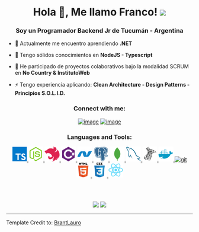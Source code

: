 <h1 align="center">Hola 👋, Me llamo Franco! <img height="40" src="https://cdn3.emoji.gg/emojis/9837-bunny.gif"></h1>
<h3 align="center">Soy un Programador Backend Jr de Tucumán - Argentina</h3>

- 🔭 Actualmente me encuentro aprendiendo **.NET**

- 🌱 Tengo sólidos conocimientos en **NodeJS - Typescript**

- 👯 He participado de proyectos colaborativos bajo la modalidad SCRUM en **No Country & InstitutoWeb**

- ⚡ Tengo experiencia aplicando: **Clean Architecture - Design Patterns - Principios S.O.L.I.D.**

<h3 align="center">Connect with me:</h3>
<div align="center">

[![image](https://img.shields.io/badge/LinkedIn-0077B5?style=for-the-badge&logo=linkedin&logoColor=white)](https://www.linkedin.com/in/francojmrodriguez/)
[![image](https://img.shields.io/badge/Gmail-D14836?style=for-the-badge&logo=gmail&logoColor=white)](mailto:francojmprogramacion@gmail.com)

</div>

<h3 align="center">Languages and Tools:</h3>

<p align="center"> 
  <a href="#" target="_blank"> 
    <img src="./icons/typescript-plain.svg" alt="typescript" width="40" height="40"/> 
  </a>
    <a href="#" target="_blank"> 
    <img src="./icons/nodejs-plain.svg" alt="nodejs" width="40" height="40"/> 
  </a>
      <a href="#" target="_blank"> 
    <img src="./icons/nestjs-plain.svg" alt="nest" width="40" height="40"/> 
  </a>
  <a href="#" target="_blank"> 
    <img src="./icons/csharp-plain.svg" alt="csharp" width="40" height="40"/> 
  </a>
  <a href="#" target="_blank"> 
    <img src="./icons/dot-net-plain.svg" alt="dotnet" width="40" height="40"/> 
  </a>
        <a href="#" target="_blank"> 
    <img src="./icons/postgresql-plain.svg" alt="postgres" width="40" height="40"/> 
  </a>
          <a href="#" target="_blank"> 
    <img src="./icons/mongodb-plain.svg" alt="mongo" width="40" height="40"/> 
  </a>
    <a href="#" target="_blank"> 
    <img src="./icons/mysql-plain.svg" alt="mysql" width="40" height="40"/> 
  </a>
  <a href="#" target="_blank"> 
    <img src="./icons/microsoftsqlserver-plain.svg" alt="sqlserver" width="40" height="40"/> 
  </a>
  <a href="#" target="_blank"> 
    <img src="./icons/docker-plain.svg" alt="docker" width="40" height="40"/> 
  </a>  
  <a href="https://git-scm.com/" target="_blank"> 
    <img src="https://www.vectorlogo.zone/logos/git-scm/git-scm-icon.svg" alt="git" width="40" height="40"/> 
  </a>
    <a href="https://www.w3.org/html/" target="_blank"> 
    <img src="https://raw.githubusercontent.com/devicons/devicon/master/icons/html5/html5-original-wordmark.svg" alt="html5" width="40" height="40"/> 
  </a>
  <a href="https://www.w3schools.com/css/" target="_blank"> 
    <img src="https://raw.githubusercontent.com/devicons/devicon/master/icons/css3/css3-original-wordmark.svg" alt="css3" width="40" height="40"/> 
  </a>
    <a href="#" target="_blank"> 
    <img src="./icons/react-original.svg" alt="react" width="40" height="40"/> 
  </a>  
</p>

<br>
<br>

<p align= "center">
  <img height= "150" src="https://github-readme-stats.vercel.app/api?username=franrodriguez1993
&theme=react&show_icons=true&include_all_commits=true" />
  <img height= "150" src="https://github-readme-stats.vercel.app/api/top-langs/?username=franrodriguez1993
&theme=react&layout=compact" />
</p>

---

Template Credit to:
[BrantLauro](https://github.com/BrantLauro)
